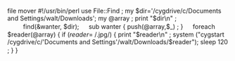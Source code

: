 file mover
#!/usr/bin/perl
use File::Find ;
my $dir='/cygdrive/c/Documents and Settings/walt/Downloads';
my @array ;
print "$dir\n" ;
　
　
find(\&wanter, $dir);
　
sub wanter {
    push(@array,$_) ;
}
　
foreach $reader(@array) {
     if ($reader =~ /$\.jpg/) {
         print "$reader\n"  ;
         system ("cygstart /cygdrive/c/'Documents and Settings'/walt/Downloads/$reader");
         sleep 120 ;
      }
}
　
　
　
　
